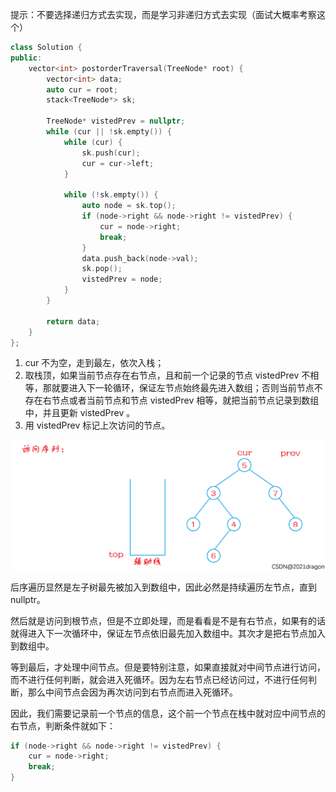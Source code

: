 提示：不要选择递归方式去实现，而是学习非递归方式去实现（面试大概率考察这个）

```c++
class Solution {
public:
    vector<int> postorderTraversal(TreeNode* root) {
        vector<int> data;
        auto cur = root;
        stack<TreeNode*> sk;

        TreeNode* vistedPrev = nullptr;
        while (cur || !sk.empty()) {
            while (cur) {
                sk.push(cur);
                cur = cur->left;
            }

            while (!sk.empty()) {
                auto node = sk.top();
                if (node->right && node->right != vistedPrev) {
                    cur = node->right;
                    break;
                }
                data.push_back(node->val);
                sk.pop();
                vistedPrev = node;
            }
        }

        return data;
    }
};
```

1. cur 不为空，走到最左，依次入栈；
2. 取栈顶，如果当前节点存在右节点，且和前一个记录的节点 vistedPrev  不相等，那就要进入下一轮循环，保证左节点始终最先进入数组；否则当前节点不存在右节点或者当前节点和节点 vistedPrev  相等，就把当前节点记录到数组中，并且更新 vistedPrev 。
3. 用 vistedPrev 标记上次访问的节点。

![二叉树的前中后序遍历（非递归实现）_深度优先_03](images/02162018_62e8de426343183479.gif)

后序遍历显然是左子树最先被加入到数组中，因此必然是持续遍历左节点，直到 nullptr。

然后就是访问到根节点，但是不立即处理，而是看看是不是有右节点，如果有的话就得进入下一次循环中，保证左节点依旧最先加入数组中。其次才是把右节点加入到数组中。

等到最后，才处理中间节点。但是要特别注意，如果直接就对中间节点进行访问，而不进行任何判断，就会进入死循环。因为左右节点已经访问过，不进行任何判断，那么中间节点会因为再次访问到右节点而进入死循环。

因此，我们需要记录前一个节点的信息，这个前一个节点在栈中就对应中间节点的右节点，判断条件就如下：

```c++
if (node->right && node->right != vistedPrev) {
	cur = node->right;
	break;
}
```
